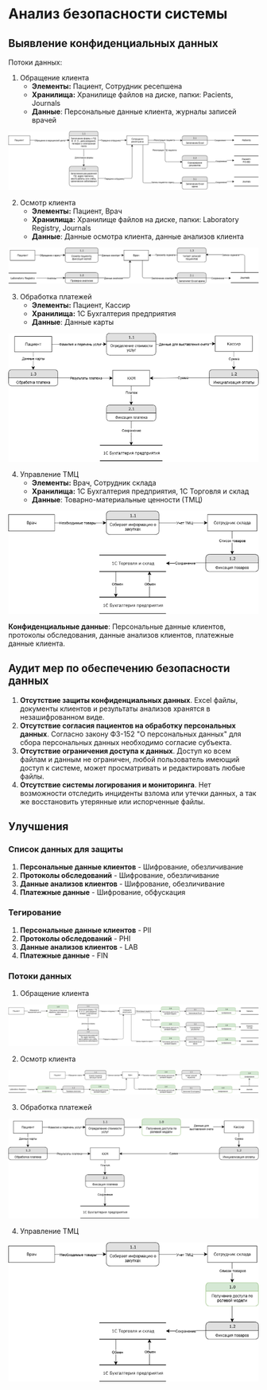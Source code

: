 # Анализ безопасности системы

## Выявление конфиденциальных данных

Потоки данных:

1. Обращение клиента
   - **Элементы:** Пациент, Сотрудник ресепшена
   - **Хранилища:** Хранилище файлов на диске, папки: Pacients, Journals
   - **Данные**: Персональные данные клиента, журналы записей врачей

![Диаграмма](./asis/01-dfd-registration.drawio.png)

2. Осмотр клиента
   - **Элементы:** Пациент, Врач
   - **Хранилища:** Хранилище файлов на диске, папки: Laboratory Registry, Journals
   - **Данные**: Данные осмотра клиента, данные анализов клиента

![Диаграмма](./asis/02-dfd-appointment.drawio.png)

3. Обработка платежей
   - **Элементы:** Пациент, Кассир
   - **Хранилища:** 1C Бухгалтерия предприятия
   - **Данные**: Данные карты

![Диаграмма](./asis/03-dfd-payment.drawio.png)

4. Управление ТМЦ
   - **Элементы:** Врач, Сотрудник склада
   - **Хранилища:** 1C Бухгалтерия предприятия, 1C Торговля и склад
   - **Данные**: Товарно-материальные ценности (ТМЦ)

![Диаграмма](./asis/04-dfd-accounting.drawio.png)

**Конфиденциальные данные**: Персональные данные клиентов, протоколы обследования, данные анализов клиентов, платежные данные клиента.


## Аудит мер по обеспечению безопасности данных

1. **Отсутствие защиты конфиденциальных данных**. Excel файлы, документы клиентов и результаты анализов хранятся в незашифрованном виде.
2. **Отсутствие согласия пациентов на обработку персональных данных**. Согласно закону ФЗ-152 "О персональных данных" для сбора персональных данных необходимо согласие субъекта.
3. **Отсутствие ограничения доступа к данных**. Доступ ко всем файлам и данным не ограничен, любой пользователь имеющий доступ к системе, может просматривать и редактировать любые файлы.
4. **Отсутствие системы логирования и мониторинга**. Нет возможности отследить инциденты взлома или утечки данных, а так же восстановить утерянные или испорченные файлы. 


## Улучшения

### Список данных для защиты

1. **Персональные данные клиентов** - Шифрование, обезличивание
2. **Протоколы обследований** - Шифрование, обезличивание
3. **Данные анализов клиентов** - Шифрование, обезличивание
4. **Платежные данные** - Шифрование, обфускация


### Тегирование

1. **Персональные данные клиентов** - PII
2. **Протоколы обследований** - PHI
3. **Данные анализов клиентов** - LAB
4. **Платежные данные** - FIN

### Потоки данных

1. Обращение клиента

![Диаграмма](./tobe/01-dfd-registration.drawio.png)

2. Осмотр клиента

![Диаграмма](./tobe/02-dfd-appointment.drawio.png)

3. Обработка платежей

![Диаграмма](./tobe/03-dfd-payment.drawio.png)

4. Управление ТМЦ

![Диаграмма](./tobe/04-dfd-accounting.drawio.png)
